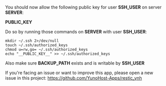 You should now allow the following public key for user __SSH_USER__ on server __SERVER__:

__PUBLIC_KEY__

Do so by running those commands on __SERVER__ with user __SSH_USER__:

```
mkdir ~/.ssh 2>/dev/null
touch ~/.ssh/authorized_keys
chmod u=rw,go= ~/.ssh/authorized_keys
echo "__PUBLIC_KEY__" >> ~/.ssh/authorized_keys
```

Also make sure __BACKUP_PATH__ exists and is writable by __SSH_USER__

If you're facing an issue or want to improve this app, please open a new issue in this project: <https://github.com/YunoHost-Apps/restic_ynh>
